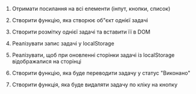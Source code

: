 
1. Отримати посилання на всі елементи (інпут, кнопки, список)

2. Створити функцію, яка створює об"єкт однієї задачі

3. Створити розмітку однієї задачі та вставити її в DOM

4. Реалізувати запис задачі у localStorage

5. Реалізувати, щоб при оновленні сторінки задачі із localStorage відображалися на сторінці

6. Створити функцію, яка буде переводити задачу у статус "Виконано"

7. Створити функція, яка буде видаляти задачу по кліку на кнопку